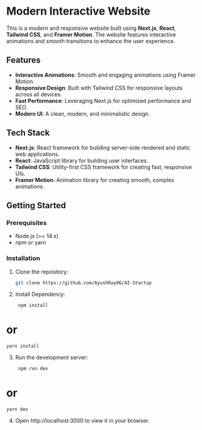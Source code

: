 # Modern Interactive Website

This is a modern and responsive website built using **Next.js**, **React**, **Tailwind CSS**, and **Framer Motion**. The website features interactive animations and smooth transitions to enhance the user experience.

## Features

- **Interactive Animations**: Smooth and engaging animations using Framer Motion.
- **Responsive Design**: Built with Tailwind CSS for responsive layouts across all devices.
- **Fast Performance**: Leveraging Next.js for optimized performance and SEO.
- **Modern UI**: A clean, modern, and minimalistic design.

## Tech Stack

- **Next.js**: React framework for building server-side rendered and static web applications.
- **React**: JavaScript library for building user interfaces.
- **Tailwind CSS**: Utility-first CSS framework for creating fast, responsive UIs.
- **Framer Motion**: Animation library for creating smooth, complex animations.

## Getting Started

### Prerequisites

- Node.js (>= 14.x)
- npm or yarn

### Installation

1. Clone the repository:
   ```bash
   git clone https://github.com/AyushRay06/AI-Startup

2. Install Dependency:
   ```bash
    npm install
# or 
    yarn install
   
3. Run the development server:
   ```bash
    npm run dev
# or
    yarn dev
4. Open http://localhost:3000 to view it in your browser.

